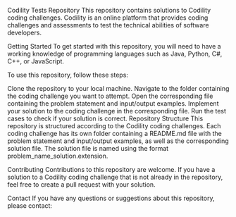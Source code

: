 Codility Tests Repository
This repository contains solutions to Codility coding challenges. Codility is an online platform that provides coding challenges and assessments to test the technical abilities of software developers.

Getting Started
To get started with this repository, you will need to have a working knowledge of programming languages such as Java, Python, C#, C++, or JavaScript.

To use this repository, follow these steps:

Clone the repository to your local machine.
Navigate to the folder containing the coding challenge you want to attempt.
Open the corresponding file containing the problem statement and input/output examples.
Implement your solution to the coding challenge in the corresponding file.
Run the test cases to check if your solution is correct.
Repository Structure
This repository is structured according to the Codility coding challenges. Each coding challenge has its own folder containing a README.md file with the problem statement and input/output examples, as well as the corresponding solution file. The solution file is named using the format problem_name_solution.extension.

Contributing
Contributions to this repository are welcome. If you have a solution to a Codility coding challenge that is not already in the repository, feel free to create a pull request with your solution.

Contact
If you have any questions or suggestions about this repository, please contact:
